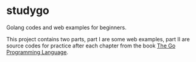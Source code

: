 # studygo
Golang codes and web examples for beginners.

This project contains two parts, part I are some web examples, part II are source codes for practice after each chapter from the book [The Go Programming Language](http://www.gopl.io/).
